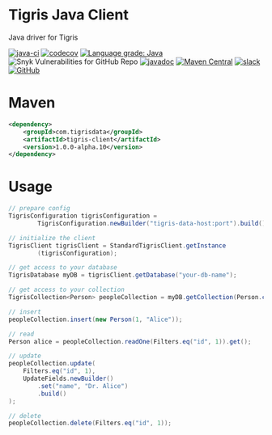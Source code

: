 # Tigris Java Client

Java driver for Tigris

[![java-ci](https://github.com/tigrisdata/tigris-client-java/actions/workflows/java-ci.yml/badge.svg?branch=main)](https://github.com/tigrisdata/tigris-client-java/actions/workflows/java-ci.yml)
[![codecov](https://codecov.io/gh/tigrisdata/tigris-client-java/branch/main/graph/badge.svg)](https://codecov.io/gh/tigrisdata/tigris-client-java)
[![Language grade: Java](https://img.shields.io/lgtm/grade/java/g/tigrisdata/tigris-client-java.svg?logo=lgtm&logoWidth=18)](https://lgtm.com/projects/g/tigrisdata/tigris-client-java/context:java)
![Snyk Vulnerabilities for GitHub Repo](https://img.shields.io/snyk/vulnerabilities/github/tigrisdata/tigris-client-java)
[![javadoc](https://javadoc.io/badge2/com.tigrisdata/tigris-client/javadoc.svg)](https://javadoc.io/doc/com.tigrisdata/tigris-client)
[![Maven Central](https://img.shields.io/maven-central/v/com.tigrisdata/tigris-client-java)](https://mvnrepository.com/artifact/com.tigrisdata/tigris-client)
[![slack](https://img.shields.io/badge/Slack-4A154B?style=for-the-badge&logo=slack&logoColor=white)](https://join.slack.com/t/tigrisdatacommunity/shared_invite/zt-16fn5ogio-OjxJlgttJIV0ZDywcBItJQ)
[![GitHub](https://img.shields.io/github/license/tigrisdata/tigris-client-java)](https://github.com/tigrisdata/tigris-client-java/blob/main/LICENSE)

# Maven

```xml
<dependency>
    <groupId>com.tigrisdata</groupId>
    <artifactId>tigris-client</artifactId>
    <version>1.0.0-alpha.10</version>
</dependency>
```

# Usage
```java
// prepare config
TigrisConfiguration tigrisConfiguration = 
        TigrisConfiguration.newBuilder("tigris-data-host:port").build();

// initialize the client
TigrisClient tigrisClient = StandardTigrisClient.getInstance
        (tigrisConfiguration);

// get access to your database
TigrisDatabase myDB = tigrisClient.getDatabase("your-db-name");

// get access to your collection
TigrisCollection<Person> peopleCollection = myDB.getCollection(Person.class);

// insert
peopleCollection.insert(new Person(1, "Alice"));

// read
Person alice = peopleCollection.readOne(Filters.eq("id", 1)).get();

// update
peopleCollection.update(
    Filters.eq("id", 1),
    UpdateFields.newBuilder()
        .set("name", "Dr. Alice")
        .build()
);

// delete
peopleCollection.delete(Filters.eq("id", 1));
```
